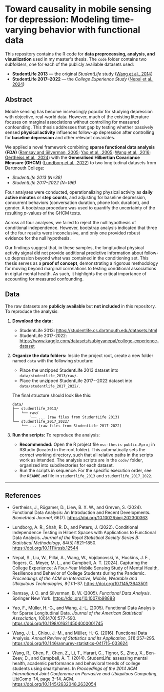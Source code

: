 # Toward causality in mobile sensing for depression: Modeling time-varying behavior with functional data


This repository contains the R code for **data preprocessing, analysis, and visualization** used in my master's thesis. The `code` folder contains two subfolders, one for each of the publicly available datasets used: 

- **StudentLife 2013** — the original *StudentLife* study ([Wang et al., 2014](#references))  
- **StudentLife 2017–2022** — the *College Experience Study* ([Nepal et al., 2024](#references))


## Abstract
Mobile sensing has become increasingly popular for studying depression with objective, real-world data. However, much of the existing literature focuses on marginal associations without controlling for measured confounding. This thesis addresses that gap by testing whether passively sensed **physical activity** influences follow-up depression after controlling for **baseline depression** and other relevant covariates.

We applied a novel framework combining **sparse functional data analysis (FDA)** ([Ramsay and Silverman, 2005](#references); [Yao et al., 2005](#references); [Wang et al., 2016](#references); [Gertheiss et al., 2024](#references)) with the **Generalised Hilbertian Covariance Measure (GHCM)** ([Lundborg et al., 2022](#references)) to two longitudinal datasets from Dartmouth College:  
- *StudentLife 2013 (N=38)*
- *StudentLife 2017–2022 (N=196)*

Four analyses were conducted, operationalizing physical activity as **daily active minutes** or **step counts**, and adjusting for baseline depression, concurrent behaviors (conversation duration, phone lock duration), and gender. A bootstrap procedure was used to quantify the uncertainty of the resulting $p$-values of the GHCM tests.

Across all four analyses, we failed to reject the null hypothesis of conditional independence. However, bootstrap analysis indicated that three of the four results were inconclusive, and only one provided robust evidence for the null hypothesis.

Our findings suggest that, in these samples, the longitudinal physical activity signal did not provide additional predictive information about follow-up depression beyond what was contained in the conditioning set. This thesis serves as a **proof of concept**, demonstrating a rigorous methodology for moving beyond marginal correlations to testing conditional associations in digital mental health. As such, it highlights the critical importance of accounting for measured confounding.


## Data 
The raw datasets are **publicly available** but **not included** in this repository. To reproduce the analysis:


1.  **Download the data:**
    * StudentLife 2013: https://studentlife.cs.dartmouth.edu/datasets.html
    * StudentLife 2017-2022: https://www.kaggle.com/datasets/subigyanepal/college-experience-dataset
  
  
2.  **Organize the data folders:** Inside the project root, create a new folder named `data` with the following structure:
    * Place the unzipped StudentLife 2013 dataset into `data/studentlife_2013/raw/`.
    * Place the unzipped StudentLife 2017--2022 dataset into `data/studentlife_2017_2022/`.
    
    The final structure should look like this:

    ```
    data/
    ├── studentlife_2013/
    │   └── raw/
    │       └── ... (raw files from StudentLife 2013)
    └── studentlife_2017_2022/
        └── ... (raw files from StudentLife 2017-2022)
    ```

3. **Run the scripts:** To reproduce the analysis:  
   * **Recommended:** Open the R project file `msc-thesis-public.Rproj` in RStudio (located in the root folder). This automatically sets the correct working directory, such that all relative paths in the scripts work as intended. The analysis scripts are in the `code/` folder, organized into subdirectories for each dataset.  
   * Run the scripts in sequence. For the specific execution order, see the **`README.md`** file in `studentlife_2013` and `studentlife_2017_2022`.

---



## References

- Gertheiss, J., Rügamer, D., Liew, B. X. W., and Greven, S. (2024). Functional Data Analysis: An Introduction and Recent Developments. *Biometrical Journal*, 66(7). https://doi.org/10.1002/bimj.202300363

- Lundborg, A. R., Shah, R. D., and Peters, J. (2022). Conditional Independence Testing in Hilbert Spaces with Applications to Functional Data Analysis. *Journal of the Royal Statistical Society Series B: Statistical Methodology*, 84(5):1821–1850. https://doi.org/10.1111/rssb.12544

- Nepal, S., Liu, W., Pillai, A., Wang, W., Vojdanovski, V., Huckins, J. F., Rogers, C., Meyer, M. L., and Campbell, A. T. (2024). Capturing the College Experience: A Four-Year Mobile Sensing Study of Mental Health, Resilience and Behavior of College Students during the Pandemic. *Proceedings of the ACM on Interactive, Mobile, Wearable and Ubiquitous Technologies*, 8(1):1–37. https://doi.org/10.1145/3643501

- Ramsay, J. O. and Silverman, B. W. (2005). *Functional Data Analysis*. Springer New York. https://doi.org/10.1007/b98888

- Yao, F., Müller, H.-G., and Wang, J.-L. (2005). Functional Data Analysis for Sparse Longitudinal Data. *Journal of the American Statistical Association*, 100(470):577–590. https://doi.org/10.1198/016214504000001745

- Wang, J.-L., Chiou, J.-M., and Müller, H.-G. (2016). Functional Data Analysis. *Annual Review of Statistics and Its Application*, 3(1):257–295. https://doi.org/10.1146/annurev-statistics-041715-033624

- Wang, R., Chen, F., Chen, Z., Li, T., Harari, G., Tignor, S., Zhou, X., Ben-Zeev, D., and Campbell, A. T. (2014). StudentLife: assessing mental health, academic performance and behavioral trends of college students using smartphones. In *Proceedings of the 2014 ACM International Joint Conference on Pervasive and Ubiquitous Computing*, UbiComp ’14, page 3–14. ACM. https://doi.org/10.1145/2632048.2632054

